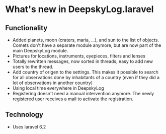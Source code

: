 # What's new in DeepskyLog.laravel

## Functionality

+ Added planets, moon (craters, maria, ...), and sun to the list of objects. Comets don't have a separate module anymore, but are now part of the main DeepskyLog module.
+ Pictures for locations, instruments, eyepieces, filters and lenses
+ Totally rewritten messages, now sorted in threads, easy to add new users to the thread.
+ Add country of origen to the settings. This makes it possible to search for all observations done by inhabitants of a country (even if they did a lot of observations in another country)
+ Using local time everywhere in DeepskyLog
+ Registering doesn't need a manual intervention anymore. The newly registered user receives a mail to activate the registration.

## Technology

+ Uses laravel 6.2
